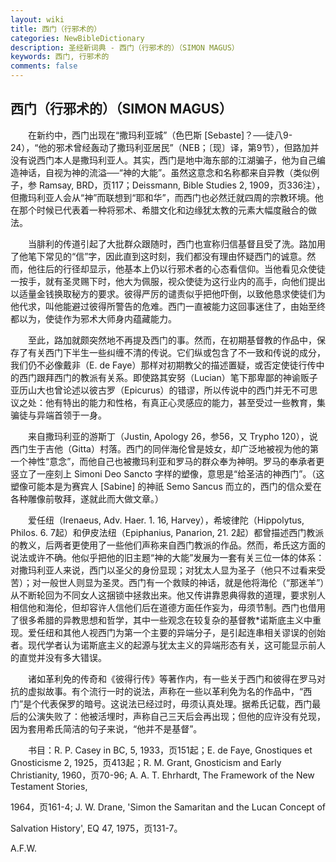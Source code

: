 ```yaml
---
layout: wiki
title: 西门（行邪术的）
categories: NewBibleDictionary
description: 圣经新词典 - 西门（行邪术的）（SIMON MAGUS）
keywords: 西门, 行邪术的
comments: false
---
```


## 西门（行邪术的）（SIMON MAGUS）

　　在新约中，西门出现在“撒玛利亚城”（色巴斯 [Sebaste]？──徒八9-24），“他的邪术曾经轰动了撒玛利亚居民”（NEB；〔现〕译，第9节），但路加并没有说西门本人是撒玛利亚人。其实，西门是地中海东部的江湖骗子，他为自己编造神话，自视为神的流溢──“神的大能”。虽然这意念和名称都来自异教（类似例子，参 Ramsay, BRD，页117；Deissmann, Bible Studies 2, 1909，页336注），但撒玛利亚人会从“神”而联想到“耶和华”，而西门也必然迁就四周的宗教环境。他在那个时候已代表着一种将邪术、希腊文化和边缘犹太教的元素大幅度融合的做法。

　　当腓利的传道引起了大批群众跟随时，西门也宣称归信基督且受了洗。路加用了他笔下常见的“信”字，因此直到这时刻，我们都没有理由怀疑西门的诚意。然而，他往后的行径却显示，他基本上仍以行邪术者的心态看信仰。当他看见众使徒一按手，就有圣灵赐下时，他大为佩服，视众使徒为这行业内的高手，向他们提出以适量金钱换取秘方的要求。彼得严厉的谴责似乎把他吓倒，以致他恳求使徒们为他代求，叫他能避过彼得所警告的危难。西门一直被能力这回事迷住了，由始至终都以为，使徒作为邪术大师身内蕴藏能力。

　　至此，路加就颇突然地不再提及西门的事。然而，在初期基督教的作品中，保存了有关西门下半生一些纠缠不清的传说。它们纵或包含了不一致和传说的成分，我们仍不必像戴非（E. de Faye）那样对初期教父的描述置疑，或否定使徒行传中的西门跟拜西门的教派有关系。即使路其安努（Lucian）笔下那卑鄙的神谕贩子亚历山大也曾论述以彼古罗（Epicurus）的错谬，所以传说中的西门并无不可思议之处：他有特出的能力和性格，有真正心灵感应的能力，甚至受过一些教育，集骗徒与异端首领于一身。

　　来自撒玛利亚的游斯丁（Justin, Apology 26，参56，又 Trypho 120），说西门生于吉他（Gitta）村落。西门的同伴海伦曾是妓女，却广泛地被视为他的第一个神性“意念”，而他自己也被撒玛利亚和罗马的群众奉为神明。罗马的奉承者更竖立了一座刻上 Simoni Deo Sancto 字样的塑像，意思是“给圣洁的神西门”。（这塑像可能本是为赛宾人 [Sabine] 的神祇 Semo Sancus 而立的，西门的信众爱在各种雕像前敬拜，遂就此而大做文章。）

　　爱任纽（Irenaeus, Adv. Haer. 1. 16, Harvey），希坡律陀（Hippolytus, Philos. 6. 7起）和伊皮法纽（Epiphanius, Panarion, 21. 2起）都曾描述西门教派的教义，后两者更使用了一些他们声称来自西门教派的作品。然而，希氏这方面的说法或许不确。他似乎把他的旧主题“神的大能”发展为一套有关三位一体的体系：对撒玛利亚人来说，西门以圣父的身份显现；对犹太人显为圣子（他只不过看来受苦）；对一般世人则显为圣灵。西门有一个救赎的神话，就是他将海伦（“那迷羊”）从不断轮回为不同女人这捆锁中拯救出来。他又传讲靠恩典得救的道理，要求别人相信他和海伦，但却容许人信他们后在道德方面任作妄为，毋须节制。西门也借用了很多希腊的异教思想和哲学，其中一些观念在较复杂的基督教*诺斯底主义中重现。爱任纽和其他人视西门为第一个主要的异端分子，是引起连串相关谬误的创始者。现代学者认为诺斯底主义的起源与犹太主义的异端形态有关，这可能显示前人的直觉并没有多大错误。

　　诸如革利免的传奇和《彼得行传》等著作内，有一些关于西门和彼得在罗马对抗的虚拟故事。有个流行一时的说法，声称在一些以革利免为名的作品中，“西门”是个代表保罗的暗号。这说法已经过时，毋须认真处理。据希氏记载，西门最后的公演失败了：他被活埋时，声称自己三天后会再出现；但他的应许没有兑现，因为套用希氏简洁的句子来说，“他并不是基督”。

　　书目：R. P. Casey in BC, 5, 1933，页151起；E. de Faye, Gnostiques et Gnosticisme 2, 1925，页413起；R. M. Grant, Gnosticism and Early Christianity, 1960，页70-96; A. A. T. Ehrhardt, The Framework of the New Testament Stories,

1964，页161-4; J. W. Drane, 'Simon the Samaritan and the Lucan Concept of

Salvation History', EQ 47, 1975，页131-7。

A.F.W.








